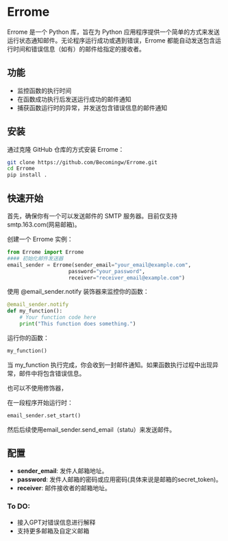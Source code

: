 # Errome

Errome 是一个 Python 库，旨在为 Python 应用程序提供一个简单的方式来发送运行状态通知邮件。无论程序运行成功或遇到错误，Errome 都能自动发送包含运行时间和错误信息（如有）的邮件给指定的接收者。

## 功能

- 监控函数的执行时间
- 在函数成功执行后发送运行成功的邮件通知
- 捕获函数运行时的异常，并发送包含错误信息的邮件通知

## 安装

通过克隆 GitHub 仓库的方式安装 Errome：

```bash
git clone https://github.com/Becomingw/Errome.git
cd Errome
pip install .
```

## 快速开始

首先，确保你有一个可以发送邮件的 SMTP 服务器。目前仅支持smtp.163.com(网易邮箱)。

创建一个 Errome 实例：

```python
from Errome import Errome
#### 初始化邮件发送器
email_sender = Errome(sender_email="your_email@example.com",
                    password="your_password",
                    receiver="receiver_email@example.com")
```

使用 @email_sender.notify 装饰器来监控你的函数：

```python
@email_sender.notify
def my_function():
    # Your function code here
    print("This function does something.")
```

运行你的函数：

```python
my_function()
```

当 my_function 执行完成，你会收到一封邮件通知。如果函数执行过程中出现异常，邮件中将包含错误信息。

也可以不使用修饰器，

在一段程序开始运行时：

```python
email_sender.set_start()
```

然后后续使用email_sender.send_email（statu）来发送邮件。

## 配置

- **sender_email**: 发件人邮箱地址。
- **password**: 发件人邮箱的密码或应用密码(具体来说是邮箱的secret_token)。
- **receiver**: 邮件接收者的邮箱地址。

### To DO:

- 接入GPT对错误信息进行解释
- 支持更多邮箱及自定义邮箱